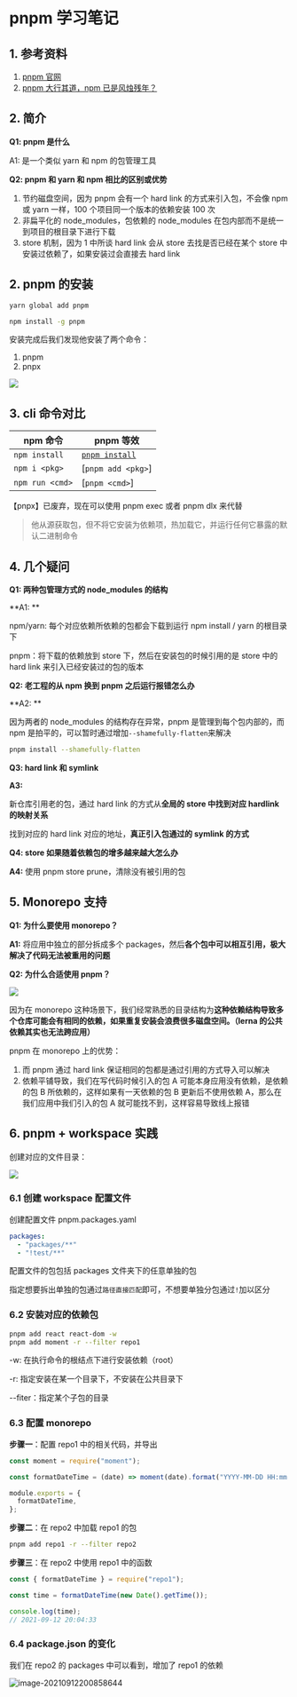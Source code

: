 # pnpm 学习笔记

## 1. 参考资料

1. [pnpm 官网](https://pnpm.io/zh/)
2. [pnpm 大行其道，npm 已是风烛残年？](https://mp.weixin.qq.com/s/3qZT_Y3wuKJNNpHmTIF1Ew)

## 2. 简介

**Q1: pnpm 是什么**

A1: 是一个类似 yarn 和 npm 的包管理工具

**Q2: pnpm 和 yarn 和 npm 相比的区别或优势**

1. 节约磁盘空间，因为 pnpm 会有一个 hard link 的方式来引入包，不会像 npm 或 yarn 一样，100 个项目同一个版本的依赖安装 100 次
2. 非扁平化的 node_modules，包依赖的 node_modules 在包内部而不是统一到项目的根目录下进行下载
3. store 机制，因为 1 中所谈 hard link 会从 store 去找是否已经在某个 store 中安装过依赖了，如果安装过会直接去 hard link

## 2. pnpm 的安装

```bash
yarn global add pnpm

npm install -g pnpm
```

安装完成后我们发现他安装了两个命令：

1. pnpm
2. pnpx

![](./image/pic-1.png)

## 3. cli 命令对比

| npm 命令          | pnpm 等效                                          |
| --------------- | ------------------------------------------------ |
| `npm install`   | [`pnpm install`](https://pnpm.io/zh/cli/install) |
| `npm i <pkg>`   | [`pnpm add <pkg>`]                               |
| `npm run <cmd>` | [`pnpm <cmd>`]                                   |

【pnpx】已废弃，现在可以使用 pnpm exec 或者 pnpm dlx 来代替

> 他从源获取包，但不将它安装为依赖项，热加载它，并运行任何它暴露的默认二进制命令

## 4. 几个疑问

**Q1: 两种包管理方式的 node_modules 的结构**

**A1: **

npm/yarn: 每个对应依赖所依赖的包都会下载到运行 npm install / yarn 的根目录下

pnpm：将下载的依赖放到 store 下，然后在安装包的时候引用的是 store 中的 hard link 来引入已经安装过的包的版本

**Q2: 老工程的从 npm 换到 pnpm 之后运行报错怎么办**

**A2: **

因为两者的 node_modules 的结构存在异常，pnpm 是管理到每个包内部的，而 npm 是拍平的，可以暂时通过增加`--shamefully-flatten`来解决

```bash
pnpm install --shamefully-flatten
```

**Q3: hard link 和 symlink**

**A3:**

新仓库引用老的包，通过 hard link 的方式从**全局的 store 中找到对应 hardlink 的映射关系**

找到对应的 hard link 对应的地址，**真正引入包通过的 symlink 的方式**

**Q4: store 如果随着依赖包的增多越来越大怎么办**

**A4:** 使用 pnpm store prune，清除没有被引用的包

## 5. Monorepo 支持

**Q1: 为什么要使用 monorepo？**

**A1:** 将应用中独立的部分拆成多个 packages，然后**各个包中可以相互引用，极大解决了代码无法被重用的问题**

**Q2: 为什么合适使用 pnpm？**

![](./image/pic-3.png)

因为在 monorepo 这种场景下，我们经常熟悉的目录结构为**这种依赖结构导致多个仓库可能会有相同的依赖，如果重复安装会浪费很多磁盘空间。（lerna 的公共依赖其实也无法跨应用）**

pnpm 在 monorepo 上的优势：

1. 而 pnpm 通过 hard link 保证相同的包都是通过引用的方式导入可以解决
2. 依赖平铺导致，我们在写代码时候引入的包 A 可能本身应用没有依赖，是依赖的包 B 所依赖的，这样如果有一天依赖的包 B 更新后不使用依赖 A，那么在我们应用中我们引入的包 A 就可能找不到，这样容易导致线上报错

## 6. pnpm + workspace 实践

创建对应的文件目录：

![](./image/pic-4.png)

### 6.1 创建 workspace 配置文件

创建配置文件 pnpm.packages.yaml

```yaml
packages:
  - "packages/**"
  - "!test/**"
```

配置文件的包包括 packages 文件夹下的任意单独的包

指定想要拆出单独的包通过`路径直接匹配`即可，不想要单独分包通过`!`加以区分

### 6.2 安装对应的依赖包

```bash
pnpm add react react-dom -w
pnpm add moment -r --filter repo1
```

-w: 在执行命令的根结点下进行安装依赖（root）

-r: 指定安装在某一个目录下，不安装在公共目录下

--fiter：指定某个子包的目录

### 6.3 配置 monorepo

**步骤一**：配置 repo1 中的相关代码，并导出

```javascript
const moment = require("moment");

const formatDateTime = (date) => moment(date).format("YYYY-MM-DD HH:mm:ss");

module.exports = {
  formatDateTime,
};
```

**步骤二**：在 repo2 中加载 repo1 的包

```bash
pnpm add repo1 -r --filter repo2
```

**步骤三**：在 repo2 中使用 repo1 中的函数

```javascript
const { formatDateTime } = require("repo1");

const time = formatDateTime(new Date().getTime());

console.log(time);
// 2021-09-12 20:04:33
```

### 6.4 package.json 的变化

我们在 repo2 的 packages 中可以看到，增加了 repo1 的依赖

![image-20210912200858644](./image/6.png)
